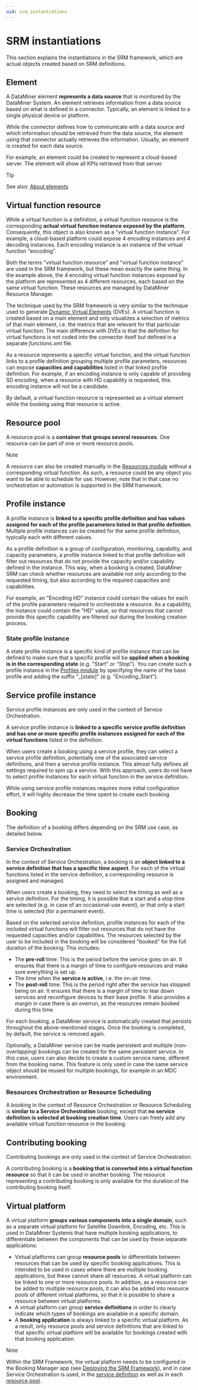 ```yaml
---
uid: srm_instantiations
---
```


# SRM instantiations

This section explains the instantiations in the SRM framework, which are actual objects created based on SRM definitions.

## Element

A DataMiner element **represents a data source** that is monitored by the DataMiner System. An element retrieves information from a data source based on what is defined in a connector. Typically, an element is linked to a single physical device or platform.

While the connector defines how to communicate with a data source and which information should be retrieved from the data source, the element using that connector actually retrieves the information. Usually, an element is created for each data source.

For example, an element could be created to represent a cloud-based server. The element will show all KPIs retrieved from that server.

> [!TIP]
> See also: [About elements](xref:About_elements)

## Virtual function resource

While a virtual function is a definition, a virtual function resource is the corresponding **actual virtual function instance exposed by the platform**. Consequently, this object is also known as a "virtual function instance". For example, a cloud-based platform could expose 4 encoding instances and 4 decoding instances. Each encoding instance is an instance of the virtual function "encoding".

Both the terms "virtual function resource" and "virtual function instance" are used in the SRM framework, but these mean exactly the same thing. In the example above, the 4 encoding virtual function instances exposed by the platform are represented as 4 different resources, each based on the same virtual function. These resources are managed by DataMiner Resource Manager.

The technique used by the SRM framework is very similar to the technique used to generate [Dynamic Virtual Elements](xref:Dynamic_virtual_elements) (DVEs). A virtual function is created based on a main element and only visualizes a selection of metrics of that main element, i.e. the metrics that are relevant for that particular virtual function. The main difference with DVEs is that the definition for virtual functions is not coded into the connector itself but defined in a separate *functions.xml* file.

As a resource represents a specific virtual function, and the virtual function links to a profile definition grouping multiple profile parameters, resources can expose **capacities and capabilities** listed in that linked profile definition. For example, if an encoding instance is only capable of providing SD encoding, when a resource with HD capability is requested, this encoding instance will not be a candidate.

By default, a virtual function resource is represented as a virtual element while the booking using that resource is active.

## Resource pool

A resource pool is a **container that groups several resources**. One resource can be part of one or more resource pools.

> [!NOTE]
> A resource can also be created manually in the [Resources module](xref:The_Resources_module) without a corresponding virtual function. As such, a resource could be any object you want to be able to schedule for use. However, note that in that case no orchestration or automation is supported in the SRM framework.

## Profile instance

A profile instance is **linked to a specific profile definition and has values assigned for each of the profile parameters listed in that profile definition**. Multiple profile instances can be created for the same profile definition, typically each with different values.

As a profile definition is a group of configuration, monitoring, capability, and capacity parameters, a profile instance linked to that profile definition will filter out resources that do not provide the capacity and/or capability defined in the instance. This way, when a booking is created, DataMiner SRM can check whether resources are available not only according to the requested timing, but also according to the required capacities and capabilities.

For example, an "Encoding HD" instance could contain the values for each of the profile parameters required to orchestrate a resource. As a capability, the instance could contain the "HD" value, so that resources that cannot provide this specific capability are filtered out during the booking creation process.

### State profile instance

A state profile instance is a specific kind of profile instance that can be defined to make sure that a specific profile will be **applied when a booking is in the corresponding state** (e.g. "Start" or "Stop"). You can create such a profile instance in the [Profiles module](xref:The_Profiles_module) by specifying the name of the base profile and adding the suffix "_[state]" (e.g. "Encoding_Start").

## Service profile instance

Service profile instances are only used in the context of Service Orchestration.

A service profile instance is **linked to a specific service profile definition and has one or more specific profile instances assigned for each of the virtual functions** listed in the definition.

When users create a booking using a service profile, they can select a service profile definition, potentially one of the associated service definitions, and then a service profile instance. This almost fully defines all settings required to spin up a service. With this approach, users do not have to select profile instances for each virtual function in the service definition.

While using service profile instances requires more initial configuration effort, it will highly decrease the time spent to create each booking.

## Booking

The definition of a booking differs depending on the SRM use case, as detailed below.

### Service Orchestration

In the context of Service Orchestration, a booking is an **object linked to a service definition that has a specific time aspect**. For each of the virtual functions listed in the service definition, a corresponding resource is assigned and managed.

When users create a booking, they need to select the timing as well as a service definition. For the timing, it is possible that a start and a stop time are selected (e.g. in case of an occasional-use event), or that only a start time is selected (for a permanent event).

Based on the selected service definition, profile instances for each of the included virtual functions will filter out resources that do not have the requested capacities and/or capabilities. The resources selected by the user to be included in the booking will be considered "booked" for the full duration of the booking. This includes:

- The **pre-roll** time: This is the period before the service goes on air. It ensures that there is a margin of time to configure resources and make sure everything is set up.
- The time when the **service is active**, i.e. the on-air time.
- The **post-roll** time: This is the period right after the service has stopped being on air. It ensures that there is a margin of time to tear down services and reconfigure devices to their base profile. It also provides a margin in case there is an overrun, as the resources remain booked during this time.

For each booking, a DataMiner service is automatically created that persists throughout the above-mentioned stages. Once the booking is completed, by default, the service is removed again.

Optionally, a DataMiner service can be made persistent and multiple (non-overlapping) bookings can be created for the same persistent service. In this case, users can also decide to create a custom service name, different from the booking name. This feature is only used in case the same service object should be reused for multiple bookings, for example in an MDC environment.

### Resources Orchestration or Resource Scheduling

A booking in the context of Resource Orchestration or Resource Scheduling is **similar to a Service Orchestration** booking, except that **no service definition is selected at booking creation time**. Users can freely add any available virtual function resource in the booking.

## Contributing booking

Contributing bookings are only used in the context of Service Orchestration.

A contributing booking is a **booking that is converted into a virtual function resource** so that it can be used in another booking. The resource representing a contributing booking is only available for the duration of the contributing booking itself.

## Virtual platform

A virtual platform **groups various components into a single domain**, such as a separate virtual platform for Satellite Downlink, Encoding, etc. This is used in DataMiner Systems that have multiple booking applications, to differentiate between the components that can be used by these separate applications:

- Virtual platforms can group **resource pools** to differentiate between resources that can be used by specific booking applications. This is intended to be used in cases where there are multiple booking applications, but these cannot share all resources. A virtual platform can be linked to one or more resource pools. In addition, as a resource can be added to multiple resource pools, it can also be added into resource pools of different virtual platforms, so that it is possible to share a resource between virtual platforms.
- A virtual platform can group **service definitions** in order to clearly indicate which types of bookings are available in a specific domain.
- A **booking application** is always linked to a specific virtual platform. As a result, only resource pools and service definitions that are linked to that specific virtual platform will be available for bookings created with that booking application.

> [!NOTE]
> Within the SRM Framework, the virtual platform needs to be configured in the Booking Manager app (see [Deploying the SRM Framework](xref:deploying_srm)), and in case Service Orchestration is used, in the [service definition](xref:Service_Orch_creating_service_definitions) as well as in each [resource pool](xref:Service_Orch_configuring_resource_and_pools).
